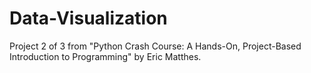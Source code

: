 # Data-Visualization
Project 2 of 3 from "Python Crash Course: A Hands-On, Project-Based Introduction to Programming" by Eric Matthes.
